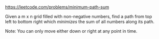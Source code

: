 https://leetcode.com/problems/minimum-path-sum

Given a m x n grid filled with non-negative numbers, find a path from top left to bottom right which *minimizes* the sum of all numbers along its path.

Note: You can only move either down or right at any point in time.
